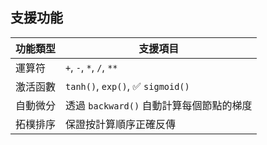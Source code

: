 ##  支援功能

| 功能類型     | 支援項目              |
|--------------|-----------------------|
| 運算符       | `+`, `-`, `*`, `/`, `**` |
| 激活函數     | `tanh()`, `exp()`, ✅ `sigmoid()` |
| 自動微分     | 透過 `backward()` 自動計算每個節點的梯度 |
| 拓樸排序     | 保證按計算順序正確反傳 |


